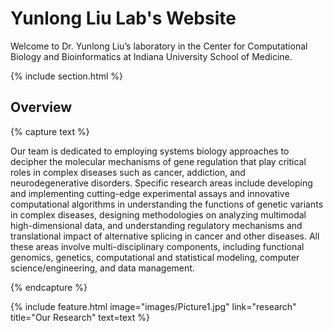 ---
---

# Yunlong Liu Lab's Website

Welcome to Dr. Yunlong Liu’s laboratory in the Center for Computational Biology and Bioinformatics at Indiana University School of Medicine.

{% include section.html %}

## Overview

{% capture text %}

 Our team is dedicated to employing systems biology approaches to decipher the molecular mechanisms of gene regulation that play critical roles in complex diseases such as cancer, addiction, and neurodegenerative disorders. Specific research areas include developing and implementing cutting-edge experimental assays and innovative computational algorithms in understanding the functions of genetic variants in complex diseases, designing methodologies on analyzing multimodal high-dimensional data, and understanding regulatory mechanisms and translational impact of alternative splicing in cancer and other diseases. All these areas involve multi-disciplinary components, including functional genomics, genetics, computational and statistical modeling, computer science/engineering, and data management.

{% endcapture %}

{%
  include feature.html
  image="images/Picture1.jpg"
  link="research"
  title="Our Research"
  text=text
%}